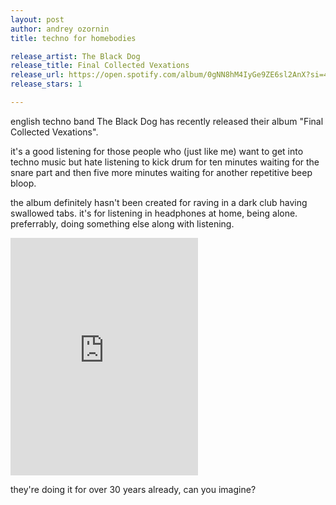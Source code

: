 ```yaml
---
layout: post
author: andrey ozornin
title: techno for homebodies

release_artist: The Black Dog
release_title: Final Collected Vexations
release_url: https://open.spotify.com/album/0gNN8hM4IyGe9ZE6sl2AnX?si=4P184qBbQgG-eWUmW7CQ9g
release_stars: 1

---
```


english techno band The Black Dog has recently released their album "Final Collected Vexations".

it's a good listening for those people who (just like me) want to get into techno music but hate listening to kick drum for ten minutes waiting for the snare part and then five more minutes waiting for another repetitive beep bloop.

the album definitely hasn't been created for raving in a dark club having swallowed tabs. it's for listening in headphones at home, being alone. preferrably, doing something else along with listening.

<iframe src="https://open.spotify.com/embed/album/0gNN8hM4IyGe9ZE6sl2AnX" width="300" height="380" frameborder="0" allowtransparency="true" allow="encrypted-media"></iframe>

they're doing it for over 30 years already, can you imagine?
